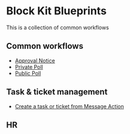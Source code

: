 # Block Kit Blueprints

This is a collection of common workflows

## Common workflows

* [Approval Notice](./approval/README.md)
* [Private Poll](./private-poll/README.md)
* [Public Poll](./public-poll/README.md)

## Task & ticket management

* [Create a task or ticket from Message Action](./approval/README.md)

## HR